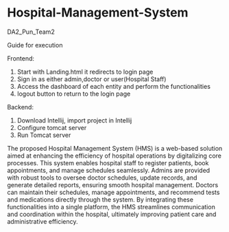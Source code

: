 # Hospital-Management-System
DA2_Pun_Team2 

Guide for execution 

Frontend: 
1) Start with Landing.html it redirects to login page
2) Sign in as either admin,doctor or user(Hospital Staff)
3) Access the dashboard of each entity and perform the functionalities
4) logout button to return to the login page

Backend:
1) Download Intellij, import project in Intellij
2) Configure tomcat server
3) Run Tomcat server 

The proposed Hospital Management System (HMS) is a web-based solution aimed at enhancing the efficiency of hospital operations by digitalizing core processes. This system enables hospital staff to register patients, book appointments, and manage schedules seamlessly. Admins are provided with robust tools to oversee doctor schedules, update records, and generate detailed reports, ensuring smooth hospital management. Doctors can maintain their schedules, manage appointments, and recommend tests and medications directly through the system. By integrating these functionalities into a single platform, the HMS streamlines communication and coordination within the hospital, ultimately improving patient care and administrative efficiency.
